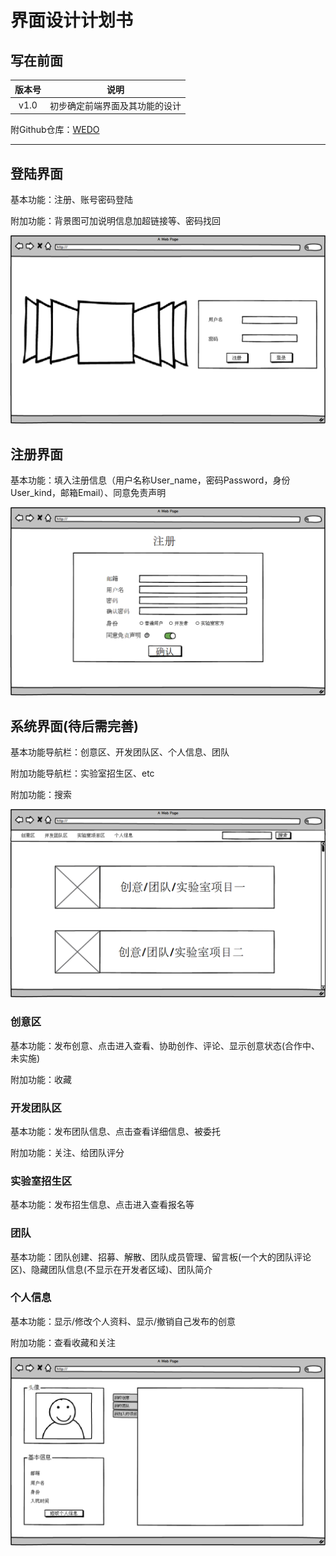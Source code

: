 # 界面设计计划书

## 写在前面

| 版本号 |        说明        |
| :----: | :----------------: |
|  v1.0  | 初步确定前端界面及其功能的设计 |

附Github仓库：[WEDO](https://github.com/mio4/V1-Bug)

***

## 登陆界面

基本功能：注册、账号密码登陆

附加功能：背景图可加说明信息加超链接等、密码找回

![登录界面](./pics/登录界面.png)

## 注册界面

基本功能：填入注册信息（用户名称User_name，密码Password，身份User_kind，邮箱Email）、同意免责声明

![注册界面](./pics/注册界面.png)

## 系统界面(待后需完善)

基本功能导航栏：创意区、开发团队区、个人信息、团队

附加功能导航栏：实验室招生区、etc

附加功能：搜索

![系统界面](./pics/系统界面.png)

### 创意区

基本功能：发布创意、点击进入查看、协助创作、评论、显示创意状态(合作中、未实施)

附加功能：收藏

### 开发团队区

基本功能：发布团队信息、点击查看详细信息、被委托

附加功能：关注、给团队评分

### 实验室招生区

基本功能：发布招生信息、点击进入查看报名等

### 团队

基本功能：团队创建、招募、解散、团队成员管理、留言板(一个大的团队评论区)、隐藏团队信息(不显示在开发者区域)、团队简介

### 个人信息

基本功能：显示/修改个人资料、显示/撤销自己发布的创意

附加功能：查看收藏和关注

![个人信息界面](./pics/个人信息界面.png)

